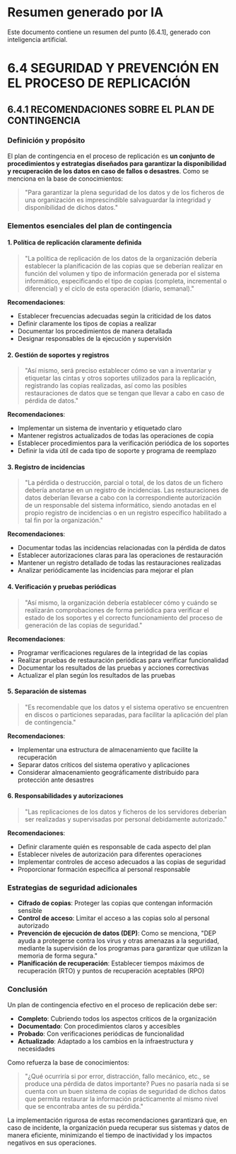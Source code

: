 # Resumen generado por IA

Este documento contiene un resumen del punto [6.4.1], generado con inteligencia artificial.

# 6.4 SEGURIDAD Y PREVENCIÓN EN EL PROCESO DE REPLICACIÓN

## 6.4.1 RECOMENDACIONES SOBRE EL PLAN DE CONTINGENCIA

### Definición y propósito

El plan de contingencia en el proceso de replicación es **un conjunto de procedimientos y estrategias diseñados para garantizar la disponibilidad y recuperación de los datos en caso de fallos o desastres**. Como se menciona en la base de conocimientos:
> "Para garantizar la plena seguridad de los datos y de los ficheros de una organización es imprescindible salvaguardar la integridad y disponibilidad de dichos datos."

### Elementos esenciales del plan de contingencia

#### 1. Política de replicación claramente definida
> "La política de replicación de los datos de la organización debería establecer la planificación de las copias que se deberían realizar en función del volumen y tipo de información generada por el sistema informático, especificando el tipo de copias (completa, incremental o diferencial) y el ciclo de esta operación (diario, semanal)."

**Recomendaciones**:
- Establecer frecuencias adecuadas según la criticidad de los datos
- Definir claramente los tipos de copias a realizar
- Documentar los procedimientos de manera detallada
- Designar responsables de la ejecución y supervisión

#### 2. Gestión de soportes y registros
> "Así mismo, será preciso establecer cómo se van a inventariar y etiquetar las cintas y otros soportes utilizados para la replicación, registrando las copias realizadas, así como las posibles restauraciones de datos que se tengan que llevar a cabo en caso de pérdida de datos."

**Recomendaciones**:
- Implementar un sistema de inventario y etiquetado claro
- Mantener registros actualizados de todas las operaciones de copia
- Establecer procedimientos para la verificación periódica de los soportes
- Definir la vida útil de cada tipo de soporte y programa de reemplazo

#### 3. Registro de incidencias
> "La pérdida o destrucción, parcial o total, de los datos de un fichero debería anotarse en un registro de incidencias. Las restauraciones de datos deberían llevarse a cabo con la correspondiente autorización de un responsable del sistema informático, siendo anotadas en el propio registro de incidencias o en un registro específico habilitado a tal fin por la organización."

**Recomendaciones**:
- Documentar todas las incidencias relacionadas con la pérdida de datos
- Establecer autorizaciones claras para las operaciones de restauración
- Mantener un registro detallado de todas las restauraciones realizadas
- Analizar periódicamente las incidencias para mejorar el plan

#### 4. Verificación y pruebas periódicas
> "Así mismo, la organización debería establecer cómo y cuándo se realizarán comprobaciones de forma periódica para verificar el estado de los soportes y el correcto funcionamiento del proceso de generación de las copias de seguridad."

**Recomendaciones**:
- Programar verificaciones regulares de la integridad de las copias
- Realizar pruebas de restauración periódicas para verificar funcionalidad
- Documentar los resultados de las pruebas y acciones correctivas
- Actualizar el plan según los resultados de las pruebas

#### 5. Separación de sistemas
> "Es recomendable que los datos y el sistema operativo se encuentren en discos o particiones separadas, para facilitar la aplicación del plan de contingencia."

**Recomendaciones**:
- Implementar una estructura de almacenamiento que facilite la recuperación
- Separar datos críticos del sistema operativo y aplicaciones
- Considerar almacenamiento geográficamente distribuido para protección ante desastres

#### 6. Responsabilidades y autorizaciones
> "Las replicaciones de los datos y ficheros de los servidores deberían ser realizadas y supervisadas por personal debidamente autorizado."

**Recomendaciones**:
- Definir claramente quién es responsable de cada aspecto del plan
- Establecer niveles de autorización para diferentes operaciones
- Implementar controles de acceso adecuados a las copias de seguridad
- Proporcionar formación específica al personal responsable

### Estrategias de seguridad adicionales

- **Cifrado de copias**: Proteger las copias que contengan información sensible
- **Control de acceso**: Limitar el acceso a las copias solo al personal autorizado
- **Prevención de ejecución de datos (DEP)**: Como se menciona, "DEP ayuda a protegerse contra los virus y otras amenazas a la seguridad, mediante la supervisión de los programas para garantizar que utilizan la memoria de forma segura."
- **Planificación de recuperación**: Establecer tiempos máximos de recuperación (RTO) y puntos de recuperación aceptables (RPO)

### Conclusión

Un plan de contingencia efectivo en el proceso de replicación debe ser:
- **Completo**: Cubriendo todos los aspectos críticos de la organización
- **Documentado**: Con procedimientos claros y accesibles
- **Probado**: Con verificaciones periódicas de funcionalidad
- **Actualizado**: Adaptado a los cambios en la infraestructura y necesidades

Como refuerza la base de conocimientos:
> "¿Qué ocurriría si por error, distracción, fallo mecánico, etc., se produce una pérdida de datos importante? Pues no pasaría nada si se cuenta con un buen sistema de copias de seguridad de dichos datos que permita restaurar la información prácticamente al mismo nivel que se encontraba antes de su pérdida."

La implementación rigurosa de estas recomendaciones garantizará que, en caso de incidente, la organización pueda recuperar sus sistemas y datos de manera eficiente, minimizando el tiempo de inactividad y los impactos negativos en sus operaciones.
